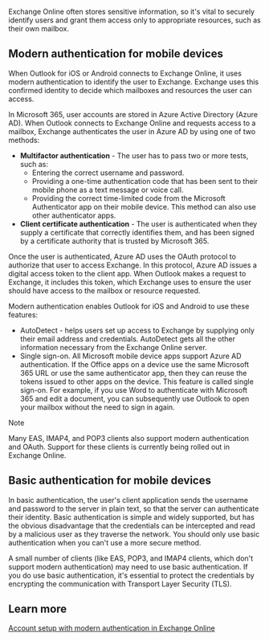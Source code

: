 Exchange Online often stores sensitive information, so it's vital to securely identify users and grant them access only to appropriate resources, such as their own mailbox. 

## Modern authentication for mobile devices 

When Outlook for iOS or Android connects to Exchange Online, it uses modern authentication to identify the user to Exchange. Exchange uses this confirmed identity to decide which mailboxes and resources the user can access.  

In Microsoft 365, user accounts are stored in Azure Active Directory (Azure AD). When Outlook connects to Exchange Online and requests access to a mailbox, Exchange authenticates the user in Azure AD by using one of two methods: 

- **Multifactor authentication** - The user has to pass two or more tests, such as: 
   - Entering the correct username and password. 
   - Providing a one-time authentication code that has been sent to their mobile phone as a text message or voice call. 
   - Providing the correct time-limited code from the Microsoft Authenticator app on their mobile device. This method can also use other authenticator apps. 
- **Client certificate authentication** - The user is authenticated when they supply a certificate that correctly identifies them, and has been signed by a certificate authority that is trusted by Microsoft 365. 

Once the user is authenticated, Azure AD uses the OAuth protocol to authorize that user to access Exchange. In this protocol, Azure AD issues a digital access token to the client app. When Outlook makes a request to Exchange, it includes this token, which Exchange uses to ensure the user should have access to the mailbox or resource requested.   

Modern authentication enables Outlook for iOS and Android to use these features: 

- AutoDetect - helps users set up access to Exchange by supplying only their email address and credentials. AutoDetect gets all the other information necessary from the Exchange Online server. 
- Single sign-on. All Microsoft mobile device apps support Azure AD authentication. If the Office apps on a device use the same Microsoft 365 URL or use the same authenticator app, then they can reuse the tokens issued to other apps on the device. This feature is called single sign-on. For example, if you use Word to authenticate with Microsoft 365 and edit a document, you can subsequently use Outlook to open your mailbox without the need to sign in again. 

>[!NOTE]
> Many EAS, IMAP4, and POP3 clients also support modern authentication and OAuth. Support for these clients is currently being rolled out in Exchange Online.  

## Basic authentication for mobile devices 

In basic authentication, the user's client application sends the username and password to the server in plain text, so that the server can authenticate their identity. Basic authentication is simple and widely supported, but has the obvious disadvantage that the credentials can be intercepted and read by a malicious user as they traverse the network. You should only use basic authentication when you can't use a more secure method.

A small number of clients (like EAS, POP3, and IMAP4 clients, which don't support modern authentication) may need to use basic authentication. If you do use basic authentication, it's essential to protect the credentials by encrypting the communication with Transport Layer Security (TLS).  

## Learn more 

[Account setup with modern authentication in Exchange Online](/Exchange/clients-and-mobile-in-exchange-online/outlook-for-ios-and-android/setup-with-modern-authentication?azure-portal=true) 

 